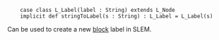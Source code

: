 
```
    case class L_Label(label : String) extends L_Node
    implicit def stringToLabel(s : String) : L_Label = L_Label(s)
```

Can be used to create a new [block](L_Block.md) label in SLEM.